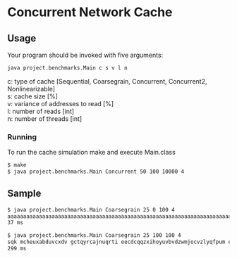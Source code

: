 # Concurrent Network Cache
## Usage
Your program should be invoked with five arguments:
```bash
java project.benchmarks.Main c s v l n
```
c: type of cache [Sequential, Coarsegrain, Concurrent, Concurrent2, Nonlinearizable]  
s: cache size [%]  
v: variance of addresses to read [%]  
l: number of reads [int]  
n: number of threads [int]  
### Running
To run the cache simulation make and execute Main.class
```bash
$ make
$ java project.benchmarks.Main Concurrent 50 100 10000 4
```
## Sample
```bash
$ java project.benchmarks.Main Coarsegrain 25 0 100 4
aaaaaaaaaaaaaaaaaaaaaaaaaaaaaaaaaaaaaaaaaaaaaaaaaaaaaaaaaaaaaaaaaaaaaaaaaaaaaaaaaaaaaaaaaaaaaaaaaaaa
37 ms
```
```bash
$ java project.benchmarks.Main Coarsegrain 25 100 100 4
sqk mcheuxabduvcxdv gctqyrcajnuqrti eecdcqqzxihoyuvbvdzwmjocvzlyqfpum ebhjvvksngvlbncrtgnqpice ishmn
299 ms
```
